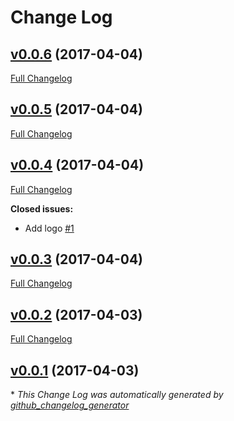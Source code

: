 # Change Log

## [v0.0.6](https://github.com/feathersjs/feathers-postmark/tree/v0.0.6) (2017-04-04)
[Full Changelog](https://github.com/feathersjs/feathers-postmark/compare/v0.0.5...v0.0.6)

## [v0.0.5](https://github.com/feathersjs/feathers-postmark/tree/v0.0.5) (2017-04-04)
[Full Changelog](https://github.com/feathersjs/feathers-postmark/compare/v0.0.4...v0.0.5)

## [v0.0.4](https://github.com/feathersjs/feathers-postmark/tree/v0.0.4) (2017-04-04)
[Full Changelog](https://github.com/feathersjs/feathers-postmark/compare/v0.0.3...v0.0.4)

**Closed issues:**

- Add logo [\#1](https://github.com/feathersjs/feathers-postmark/issues/1)

## [v0.0.3](https://github.com/feathersjs/feathers-postmark/tree/v0.0.3) (2017-04-04)
[Full Changelog](https://github.com/feathersjs/feathers-postmark/compare/v0.0.2...v0.0.3)

## [v0.0.2](https://github.com/feathersjs/feathers-postmark/tree/v0.0.2) (2017-04-03)
[Full Changelog](https://github.com/feathersjs/feathers-postmark/compare/v0.0.1...v0.0.2)

## [v0.0.1](https://github.com/feathersjs/feathers-postmark/tree/v0.0.1) (2017-04-03)


\* *This Change Log was automatically generated by [github_changelog_generator](https://github.com/skywinder/Github-Changelog-Generator)*